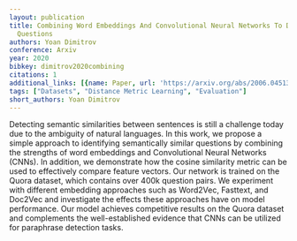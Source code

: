 ```yaml
---
layout: publication
title: Combining Word Embeddings And Convolutional Neural Networks To Detect Duplicated
  Questions
authors: Yoan Dimitrov
conference: Arxiv
year: 2020
bibkey: dimitrov2020combining
citations: 1
additional_links: [{name: Paper, url: 'https://arxiv.org/abs/2006.04513'}]
tags: ["Datasets", "Distance Metric Learning", "Evaluation"]
short_authors: Yoan Dimitrov
---
```

Detecting semantic similarities between sentences is still a challenge today
due to the ambiguity of natural languages. In this work, we propose a simple
approach to identifying semantically similar questions by combining the
strengths of word embeddings and Convolutional Neural Networks (CNNs). In
addition, we demonstrate how the cosine similarity metric can be used to
effectively compare feature vectors. Our network is trained on the Quora
dataset, which contains over 400k question pairs. We experiment with different
embedding approaches such as Word2Vec, Fasttext, and Doc2Vec and investigate
the effects these approaches have on model performance. Our model achieves
competitive results on the Quora dataset and complements the well-established
evidence that CNNs can be utilized for paraphrase detection tasks.